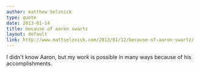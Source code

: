 ```yaml
---
author: matthew Selznick
type: quote
date: 2013-01-14
title: because of aaron swartz
layout: default
link: http://www.mattselznick.com/2013/01/12/because-of-aaron-swartz/
---
```

I didn't know Aaron, but my work is possible in many ways because of
his accomplishments.
